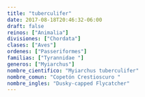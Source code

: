 ```yaml
---
title: "tuberculifer"
date: 2017-08-18T20:46:32-06:00
draft: false
reinos: ["Animalia"]
divisiones: ["Chordata"]
clases: ["Aves"]
ordenes: ["Passeriformes"]
familias: ["Tyrannidae "]
generos: ["Myiarchus"]
nombre_cientifico: "Myiarchus tuberculifer"
nombre_comun: "Copetón Crestioscuro "
nombre_ingles: "Dusky-capped Flycatcher"
---
```

